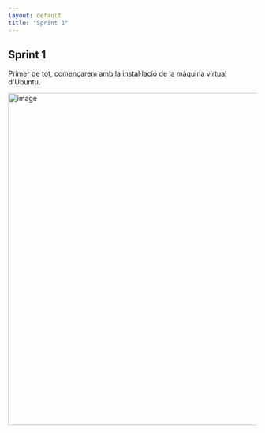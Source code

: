 ```yaml
---
layout: default
title: "Sprint 1"
---
```


## Sprint 1

Primer de tot, començarem amb la instal·lació de la màquina virtual d'Ubuntu.

<img width="951" height="674" alt="image" src="https://github.com/user-attachments/assets/924d6c7e-fc87-4b04-852e-7f79d9fc562d" />



